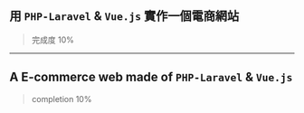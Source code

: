 ## 用 `PHP-Laravel` & `Vue.js` 實作一個電商網站
> 完成度 10%

<hr>

## A E-commerce web made of `PHP-Laravel` & `Vue.js`
> completion 10%
